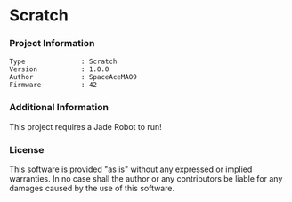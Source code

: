 Scratch
================



### Project Information
```
Type              : Scratch
Version           : 1.0.0
Author            : SpaceAceMAO9
Firmware          : 42
```

### Additional Information
This project requires a Jade Robot to run!

### License
This software is provided "as is" without any expressed or implied warranties.  In no case shall the author or any contributors be liable for any damages caused by the use of this software.

